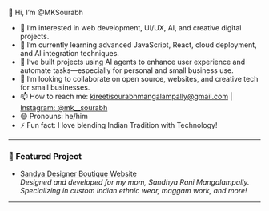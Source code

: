 👋 Hi, I’m @MKSourabh

- 👀 I’m interested in web development, UI/UX, AI, and creative digital projects.
- 🌱 I’m currently learning advanced JavaScript, React, cloud deployment, and AI integration techniques.
- 🤖 I’ve built projects using AI agents to enhance user experience and automate tasks—especially for personal and small business use.
- 🚀 I’m looking to collaborate on open source, websites, and creative tech for small businesses.
- 📫 How to reach me: [kireetisourabhmangalampally@gmail.com](mailto:kireetisourabhmangalampally@gmail.com) | [Instagram: @mk__sourabh](https://instagram.com/mk__sourabh)
- 😄 Pronouns: he/him
- ⚡ Fun fact: I love blending Indian Tradition with Technology!

---

### 🌟 Featured Project

- [Sandya Designer Boutique Website](https://sandyadesignerboutique.github.io/Store/)  
  _Designed and developed for my mom, Sandhya Rani Mangalampally.  
  Specializing in custom Indian ethnic wear, maggam work, and more!_

---

<!--
MKSourabh/MKSourabh is a ✨ special ✨ repository because its `README.md` (this file) appears on your GitHub profile.
You can click the Preview link to take a look at your changes.
-->
